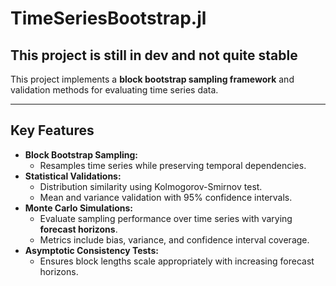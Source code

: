 # TimeSeriesBootstrap.jl
## This project is still in dev and not quite stable
This project implements a **block bootstrap sampling framework** and validation methods for evaluating time series data.

---

## Key Features
- **Block Bootstrap Sampling:**
  - Resamples time series while preserving temporal dependencies.
- **Statistical Validations:**
  - Distribution similarity using Kolmogorov-Smirnov test.
  - Mean and variance validation with 95% confidence intervals.
- **Monte Carlo Simulations:**
  - Evaluate sampling performance over time series with varying **forecast horizons**.
  - Metrics include bias, variance, and confidence interval coverage.
- **Asymptotic Consistency Tests:**
  - Ensures block lengths scale appropriately with increasing forecast horizons.
